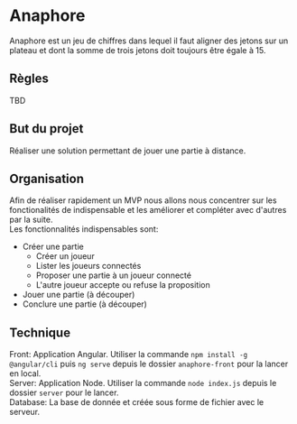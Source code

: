 # Anaphore

Anaphore est un jeu de chiffres dans lequel il faut aligner des jetons sur un plateau et dont la somme de trois jetons doit toujours être égale à 15.

## Règles
TBD

## But du projet

Réaliser une solution permettant de jouer une partie à distance.

## Organisation

Afin de réaliser rapidement un MVP nous allons nous concentrer sur les fonctionalités de indispensable et les améliorer et compléter avec d'autres par la suite.  
Les fonctionnalités indispensables sont:  
* Créer une partie
  * Créer un joueur
  * Lister les joueurs connectés
  * Proposer une partie à un joueur connecté
  * L'autre joueur accepte ou refuse la proposition 
* Jouer une partie (à découper)
* Conclure une partie (à découper)

## Technique

Front: Application Angular. Utiliser la commande `npm install -g @angular/cli` puis `ng serve` depuis le dossier `anaphore-front` pour la lancer en local.  
Server: Application Node. Utiliser la commande `node index.js` depuis le dossier `server` pour le lancer.  
Database: La base de donnée et créée sous forme de fichier avec le serveur.  
